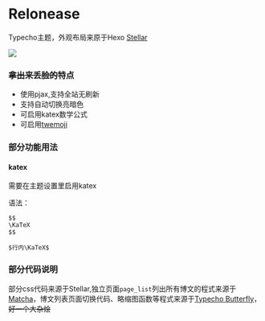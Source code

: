 # Relonease
Typecho主题，外观布局来原于Hexo [Stellar](https://xaoxuu.com/wiki/stellar/)

![](https://blog.remelens.link/usr/themes/relonease/screenshot.png)

### ~~拿出来丢脸的~~特点

* 使用pjax,支持全站无刷新
* 支持自动切换亮暗色
* 可启用katex数学公式
* 可启用[twemoji](https://github.com/twitter/twemoji)

### 部分功能用法

#### katex

需要在主题设置里启用katex

语法：

```
$$
\KaTeX
$$

$行内\KaTeX$
```

### 部分代码说明
部分css代码来源于Stellar,独立页面`page_list`列出所有博文的程式来源于[Matcha](https://github.com/BigCoke233/matcha)，博文列表页面切换代码、略缩图函数等程式来源于[Typecho Butterfly](https://github.com/wehaox/Typecho-Butterfly)，~~好一个大杂烩~~
